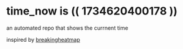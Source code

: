 # time_now is (( 1734620400178 ))

an automated repo that shows the currnent time

inspired by [breakingheatmap](https://github.com/breakingheatmap/breakingheatmap)